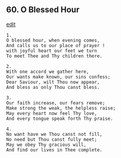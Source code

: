 
## 60.  O Blessed Hour
[edit](https://docs.google.com/document/d/1REIe3yg784eZPT5os1IRSP8MMSn6LnwV/edit?mode=html)




    1.
    O blessed hour, when evening comes, 
    And calls us to our place of prayer ! 
    with joyful heart our feet we turn 
    To meet Thee and Thy children there. 

    2.
    With one accord we gather here, 
    Our wants make known, our sins confess; 
    Dear Saviour, wilt Thou now appear, 
    And bless as only Thou canst bless. 

    3.
    Our faith increase, our fears remove; 
    Make strong the weak, the helpless raise; 
    May every heart now feel Thy love, 
    And every tongue speak forth Thy praise. 

    4.
    No want have we Thou canst not fill, 
    No need but Thou canst fully meet; 
    May we obey Thy gracious will, 
    And find our lives in Thee complete.
